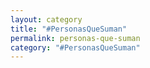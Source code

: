```yaml
---
layout: category
title: "#PersonasQueSuman"
permalink: personas-que-suman
category: "#PersonasQueSuman"
---
```


